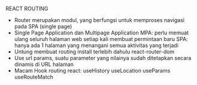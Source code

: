REACT ROUTING
- Router merupakan modul, yang berfungsi untuk memproses navigasi pada SPA (single page)
- Single Page Application dan Multipage Application
MPA: perlu memuat ulang seluruh halaman web setiap kali membuat permintaan baru
SPA: hanya ada 1 halaman yang menangani semua aktivitas yang terjadi
- Untung membuat routing install terlebih dahulu react-router-dom
- Use url params, suatu parameter yang nilainya sudah ditetapkan secara dinamis di URL halaman
- Macam Hook routing react:
	useHistory
	useLocation
	useParams
	useRouteMatch
